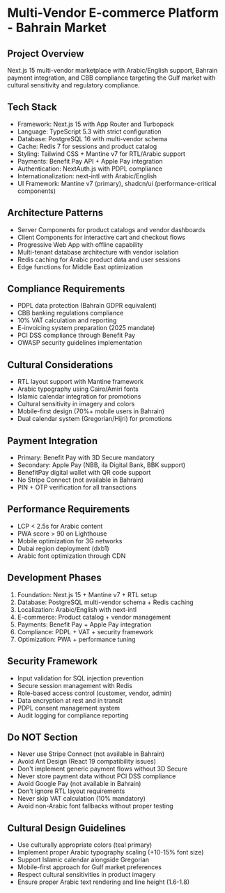 # Multi-Vendor E-commerce Platform - Bahrain Market

## Project Overview
Next.js 15 multi-vendor marketplace with Arabic/English support, Bahrain payment integration, and CBB compliance targeting the Gulf market with cultural sensitivity and regulatory compliance.

## Tech Stack
- Framework: Next.js 15 with App Router and Turbopack
- Language: TypeScript 5.3 with strict configuration
- Database: PostgreSQL 16 with multi-vendor schema
- Cache: Redis 7 for sessions and product catalog
- Styling: Tailwind CSS + Mantine v7 for RTL/Arabic support
- Payments: Benefit Pay API + Apple Pay integration
- Authentication: NextAuth.js with PDPL compliance
- Internationalization: next-intl with Arabic/English
- UI Framework: Mantine v7 (primary), shadcn/ui (performance-critical components)

## Architecture Patterns
- Server Components for product catalogs and vendor dashboards
- Client Components for interactive cart and checkout flows
- Progressive Web App with offline capability
- Multi-tenant database architecture with vendor isolation
- Redis caching for Arabic product data and user sessions
- Edge functions for Middle East optimization

## Compliance Requirements
- PDPL data protection (Bahrain GDPR equivalent)
- CBB banking regulations compliance
- 10% VAT calculation and reporting
- E-invoicing system preparation (2025 mandate)
- PCI DSS compliance through Benefit Pay
- OWASP security guidelines implementation

## Cultural Considerations
- RTL layout support with Mantine framework
- Arabic typography using Cairo/Amiri fonts
- Islamic calendar integration for promotions
- Cultural sensitivity in imagery and colors
- Mobile-first design (70%+ mobile users in Bahrain)
- Dual calendar system (Gregorian/Hijri) for promotions

## Payment Integration
- Primary: Benefit Pay with 3D Secure mandatory
- Secondary: Apple Pay (NBB, ila Digital Bank, BBK support)
- BenefitPay digital wallet with QR code support
- No Stripe Connect (not available in Bahrain)
- PIN + OTP verification for all transactions

## Performance Requirements
- LCP < 2.5s for Arabic content
- PWA score > 90 on Lighthouse
- Mobile optimization for 3G networks
- Dubai region deployment (dxb1)
- Arabic font optimization through CDN

## Development Phases
1. Foundation: Next.js 15 + Mantine v7 + RTL setup
2. Database: PostgreSQL multi-vendor schema + Redis caching
3. Localization: Arabic/English with next-intl
4. E-commerce: Product catalog + vendor management
5. Payments: Benefit Pay + Apple Pay integration
6. Compliance: PDPL + VAT + security framework
7. Optimization: PWA + performance tuning

## Security Framework
- Input validation for SQL injection prevention
- Secure session management with Redis
- Role-based access control (customer, vendor, admin)
- Data encryption at rest and in transit
- PDPL consent management system
- Audit logging for compliance reporting

## Do NOT Section
- Never use Stripe Connect (not available in Bahrain)
- Avoid Ant Design (React 19 compatibility issues)
- Don't implement generic payment flows without 3D Secure
- Never store payment data without PCI DSS compliance
- Avoid Google Pay (not available in Bahrain)
- Don't ignore RTL layout requirements
- Never skip VAT calculation (10% mandatory)
- Avoid non-Arabic font fallbacks without proper testing

## Cultural Design Guidelines
- Use culturally appropriate colors (teal primary)
- Implement proper Arabic typography scaling (+10-15% font size)
- Support Islamic calendar alongside Gregorian
- Mobile-first approach for Gulf market preferences
- Respect cultural sensitivities in product imagery
- Ensure proper Arabic text rendering and line height (1.6-1.8)